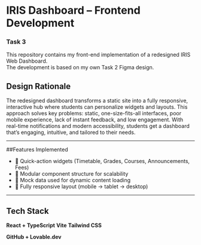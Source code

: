 # IRIS Dashboard – Frontend Development
### Task 3

This repository contains my front-end implementation of a redesigned IRIS Web Dashboard.  
The development is based on my own Task 2 Figma design.  




## Design Rationale

The redesigned dashboard transforms a static site into a fully responsive, interactive hub where students can personalize widgets and layouts. This approach solves key problems: static, one-size-fits-all interfaces, poor mobile experience, lack of instant feedback, and low engagement. With real-time notifications and modern accessibility, students get a dashboard that’s engaging, intuitive, and tailored to their needs.

---

##Features Implemented

- 🔹 Quick-action widgets (Timetable, Grades, Courses, Announcements, Fees)
- 🔹 Modular component structure for scalability
- 🔹 Mock data used for dynamic content loading
- 🔹 Fully responsive layout (mobile → tablet → desktop)

---

## Tech Stack

 

 **React + TypeScript**
 **Vite** 
 **Tailwind CSS** 

 **GitHub + Lovable.dev** 



